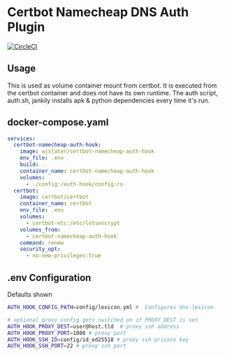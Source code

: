 # Certbot Namecheap DNS Auth Plugin

[![CircleCI](https://circleci.com/gh/ajslater/certbot-namecheap-auth-hook/tree/main.svg?style=svg)](https://circleci.com/gh/ajslater/certbot-namecheap-auth-hook/tree/main)

## Usage

This is used as volume container mount from certbot. It is executed from the certbot container
and does not have its own runtime. The auth script, auth.sh, jankily installs apk & python
dependencies every time it's run.

## docker-compose.yaml

```yaml
services:
  certbot-namecheap-auth-hook:
    image: ajslater/certbot-namecheap-auth-hook
    env_file: .env
    build: .
    container_name: certbot-namecheap-auth-hook
    volumes:
      - ./config:/auth-hook/config:ro
  certbot:
    image: certbot/certbot
    container_name: certbot
    env_file: .env
    volumes:
      - certbot-etc:/etc/letsencrypt
    volumes_from:
      - certbot-namecheap-auth-hook
    command: renew
    security_opt:
      - no-new-privileges:true
```

## .env Configuration
Defaults shown

```sh
AUTH_HOOK_CONFIG_PATH=config/lexicon.yml #  Configures dns-lexicon

# optional proxy config gets switched on if PROXY_DEST is set
AUTH_HOOK_PROXY_DEST=user@host.tld  # proxy ssh address
AUTH_HOOK_PROXY_PORT=1080 # proxy port
AUTH_HOOK_SSH_ID=config/id_ed25518 # proxy ssh private key
AUTH_HOOK_SSH_PORT=22 # proxy ssh port
```
